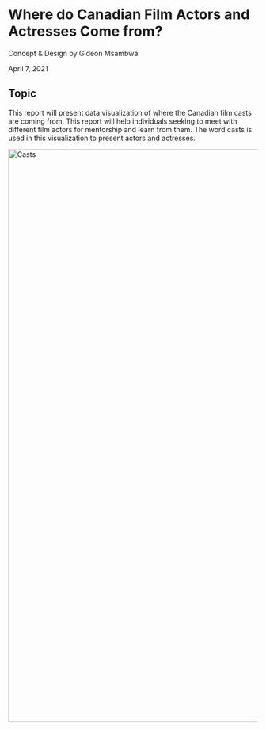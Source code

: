 # Where do Canadian Film Actors and Actresses Come from?


Concept & Design by Gideon Msambwa

April 7, 2021

## Topic

This report will present data visualization of where the Canadian film casts are coming from. This report will help individuals seeking to meet with different film actors for mentorship and learn from them. The word casts is used in this visualization to present actors and actresses.

<img width="1158" alt="Casts" src="https://user-images.githubusercontent.com/8546504/183376867-5cadfe8c-6bd5-4372-9a90-c3c17de66724.png">
